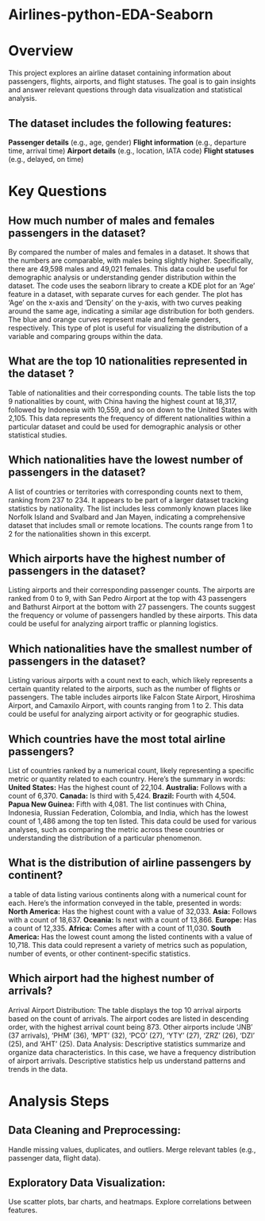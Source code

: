 # Airlines-python-EDA-Seaborn

# Overview
This project explores an airline dataset containing information about passengers, flights, airports, and flight statuses. The goal is to gain insights and answer relevant questions through data visualization and statistical analysis.


## The dataset includes the following features:
**Passenger details** (e.g., age, gender)
**Flight information** (e.g., departure time, arrival time)
**Airport details** (e.g., location, IATA code)
**Flight statuses** (e.g., delayed, on time)

# Key Questions
## How much number of males and females passengers in the dataset?
By compared the number of males and females in a dataset. It shows that the numbers are comparable, with males being slightly higher. Specifically, there are 49,598 males and 49,021 females. This data could be useful for demographic analysis or understanding gender distribution within the dataset.
The code uses the seaborn library to create a KDE plot for an ‘Age’ feature in a dataset, with separate curves for each gender. The plot has ‘Age’ on the x-axis and ‘Density’ on the y-axis, with two curves peaking around the same age, indicating a similar age distribution for both genders. The blue and orange curves represent male and female genders, respectively. This type of plot is useful for visualizing the distribution of a variable and comparing groups within the data. 
## What are the top 10 nationalities represented in the dataset ?
Table of nationalities and their corresponding counts. The table lists the top 9 nationalities by count, with China having the highest count at 18,317, followed by Indonesia with 10,559, and so on down to the United States with 2,105. This data represents the frequency of different nationalities within a particular dataset and could be used for demographic analysis or other statistical studies.

## Which nationalities have the lowest number of passengers in the dataset?
A list of countries or territories with corresponding counts next to them, ranking from 237 to 234. It appears to be part of a larger dataset tracking statistics by nationality. The list includes less commonly known places like Norfolk Island and Svalbard and Jan Mayen, indicating a comprehensive dataset that includes small or remote locations. The counts range from 1 to 2 for the nationalities shown in this excerpt.

## Which airports have the highest number of passengers in the dataset?
Listing airports and their corresponding passenger counts. The airports are ranked from 0 to 9, with San Pedro Airport at the top with 43 passengers and Bathurst Airport at the bottom with 27 passengers. The counts suggest the frequency or volume of passengers handled by these airports. This data could be useful for analyzing airport traffic or planning logistics.

## Which nationalities have the smallest number of passengers in the dataset?
Listing various airports with a count next to each, which likely represents a certain quantity related to the airports, such as the number of flights or passengers. The table includes airports like Falcon State Airport, Hiroshima Airport, and Camaxilo Airport, with counts ranging from 1 to 2. This data could be useful for analyzing airport activity or for geographic studies.

## Which countries have the most total airline passengers?
List of countries ranked by a numerical count, likely representing a specific metric or quantity related to each country. Here’s the summary in words:
**United States:** Has the highest count of 22,104.
**Australia:** Follows with a count of 6,370.
**Canada:** Is third with 5,424.
**Brazil:** Fourth with 4,504.
**Papua New Guinea:** Fifth with 4,081.
The list continues with China, Indonesia, Russian Federation, Colombia, and India, which has the lowest count of 1,486 among the top ten listed. This data could be used for various analyses, such as comparing the metric across these countries or understanding the distribution of a particular phenomenon.

## What is the distribution of airline passengers by continent?
a table of data listing various continents along with a numerical count for each. Here’s the information conveyed in the table, presented in words:
**North America:** Has the highest count with a value of 32,033.
**Asia:** Follows with a count of 18,637.
**Oceania:** Is next with a count of 13,866.
**Europe:** Has a count of 12,335.
**Africa:** Comes after with a count of 11,030.
**South America:** Has the lowest count among the listed continents with a value of 10,718.
This data could represent a variety of metrics such as population, number of events, or other continent-specific statistics. 

## Which airport had the highest number of arrivals?
Arrival Airport Distribution: The table displays the top 10 arrival airports based on the count of arrivals. The airport codes are listed in descending order, with the highest arrival count being 873. Other airports include ‘JNB’ (37 arrivals), ‘PHM’ (36), ‘MPT’ (32), ‘PCO’ (27), ‘YTY’ (27), ‘ZRZ’ (26), ‘DZI’ (25), and ‘AHT’ (25).
Data Analysis: Descriptive statistics summarize and organize data characteristics.
In this case, we have a frequency distribution of airport arrivals. Descriptive statistics help us understand patterns and trends in the data.

# Analysis Steps

## Data Cleaning and Preprocessing:
Handle missing values, duplicates, and outliers.
Merge relevant tables (e.g., passenger data, flight data).

## Exploratory Data Visualization:
Use scatter plots, bar charts, and heatmaps.
Explore correlations between features.

